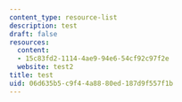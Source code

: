 ```yaml
---
content_type: resource-list
description: test
draft: false
resources:
  content:
  - 15c83fd2-1114-4ae9-94e6-54cf92c97f2e
  website: test2
title: test
uid: 06d635b5-c9f4-4a88-80ed-187d9f557f1b
---
```

